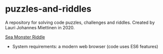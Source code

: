 # puzzles-and-riddles
A repository for solving code puzzles, challenges and riddles. Created by Lauri Johannes Miettinen in 2020.

[Sea Monster Riddle](sea-monster-riddle)

- System requirements: a modern web browser (code uses ES6 features)
